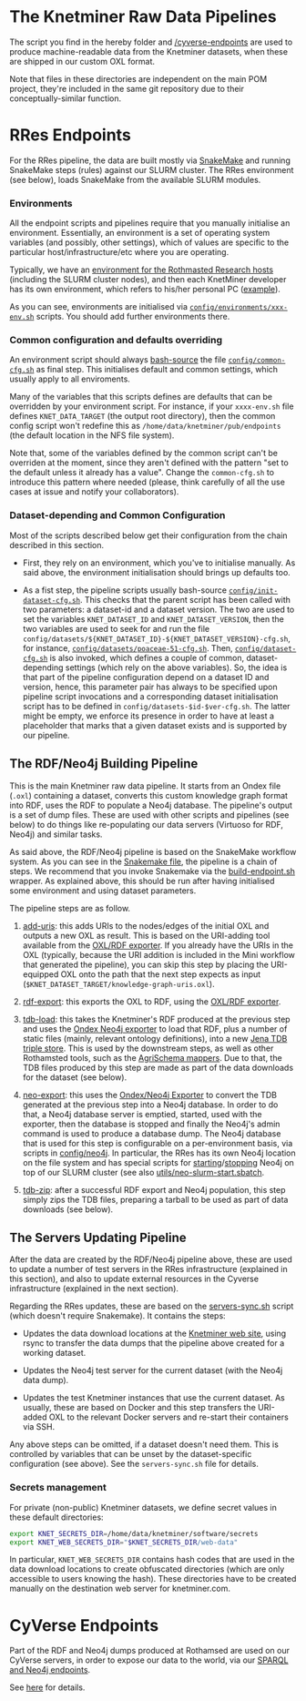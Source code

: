 # The Knetminer Raw Data Pipelines

The script you find in the hereby folder and [/cyverse-endpoints](../cyverse-endpoints) are used to
produce machine-readable data from the Knetminer datasets, when these are shipped in our custom
OXL format.  

Note that files in these directories are independent on the main POM project, they're included in the same
git repository due to their conceptually-similar function.


# RRes Endpoints 

For the RRes pipeline, the data are built mostly via [SnakeMake][10] and running SnakeMake steps (rules)
against our SLURM cluster. The RRes environment (see below), loads SnakeMake from the available SLURM modules.

[10]: https://snakemake.readthedocs.io/en/stable/getting_started/installation.html

### Environments

All the endpoint scripts and pipelines require that you manually initialise an environment.
Essentially, an environment is a set of operating system variables (and possibly, other settings), 
which of values are specific to the particular host/infrastructure/etc where you are operating.

Typically, we have an [environment for the Rothmasted Research hosts](config/environments/rres-env.sh) 
(including the SLURM cluster nodes), and then each KnetMiner developer has its own environment, which refers to 
his/her personal PC ([example](config/environments/brandizi-env.sh)).

As you can see, environments are initialised via [`config/environments/xxx-env.sh`](config/environments/) scripts.
You should add further environments there.

### Common configuration and defaults overriding  
An environment script should always [bash-source](https://linuxize.com/post/bash-source-command/) the 
file [`config/common-cfg.sh`](config/common-cfg.sh) as final step. This initialises default and common settings, 
which usually apply to all enviroments.  

Many of the variables that this scripts defines are defaults that can be overridden by your environment script.
For instance, if your `xxxx-env.sh` file defines `KNET_DATA_TARGET` (the output root directory), then the common
config script won't redefine this as `/home/data/knetminer/pub/endpoints` (the default location in the NFS file system).  

Note that, some of the variables defined by the common script can't be overriden at the moment, since they aren't defined
with the pattern "set to the default unless it already has a value". Change the `common-cfg.sh` to introduce this pattern
where needed (please, think carefully of all the use cases at issue and notify your collaborators).   

### Dataset-depending and Common Configuration

Most of the scripts described below get their configuration from the chain described in this section. 

* First, they rely on an environment, which you've to initialise manually. As said above, the environment initialisation
  should brings up defaults too.
  
* As a fist step, the pipeline scripts usually bash-source [`config/init-dataset-cfg.sh`](config/init-dataset-cfg.sh).
  This checks that the parent script has been called with two parameters: a dataset-id and a dataset version. 
  The two are used to set the variables `KNET_DATASET_ID` and `KNET_DATASET_VERSION`, then the two variables are used 
  to seek for and run the file `config/datasets/${KNET_DATASET_ID}-${KNET_DATASET_VERSION}-cfg.sh`, for instance, 
  [`config/datasets/poaceae-51-cfg.sh`](config/datasets/poaceae-51-cfg.sh). 
  Then, [`config/dataset-cfg.sh`](config/dataset-cfg.sh) is also invoked, which defines a couple of common, 
  dataset-depending settings (which rely on the above variables). So, the idea is that part of the pipeline configuration
  depend on a dataset ID and version, hence, this parameter pair has always to be specified upon pipeline script 
  invocations and a corresponding dataset initialisation script has to be defined in `config/datasets-$id-$ver-cfg.sh`.
  The latter might be empty, we enforce its presence in order to have at least a placeholder that marks that a given 
  dataset exists and is supported by our pipeline.
  
  
## The RDF/Neo4j Building Pipeline 

This is the main Knetminer raw data pipeline. It starts from an Ondex file (`.oxl`) containing a dataset, converts
this custom knowledge graph format into RDF, uses the RDF to populate a Neo4j database. The pipeline's output is a set
of dump files. These are used with other scripts and pipelines (see below) to do things like re-populating our
data servers (Virtuoso for RDF, Neo4j) and similar tasks.

As said above, the RDF/Neo4j pipeline is based on the SnakeMake workflow system. As you can see in the 
[Snakemake file](build-endpoint.snakefile), the pipeline is a chain of steps. We recommend that you invoke Snakemake
via the [build-endpoint.sh](build-endpoint.sh) wrapper. As explained above, this should be run after having initialised
some environment and using dataset parameters.

The pipeline steps are as follow.

1. [add-uris](endpoint-steps/add-uris.sh): this adds URIs to the nodes/edges of the initial OXL and outputs a new OXL
   as result. This is based on the URI-adding tool available from the [OXL/RDF exporter][10]. If you already have 
   the URIs in the OXL (typically, because the URI addition is included in the Mini workflow that generated the pipeline), 
   you can skip this step by placing the URI-equipped OXL onto the path that the next step expects as input 
   (`$KNET_DATASET_TARGET/knowledge-graph-uris.oxl`). 

1. [rdf-export](endpoint-steps/rdf-export.sh): this exports the OXL to RDF, using the [OXL/RDF exporter][10].

1. [tdb-load](endpoint-steps/tdb-load.sh): this takes the Knetminer's RDF produced at the previous step and uses the 
   [Ondex Neo4j exporter][20] to load that RDF, plus a number of static files (mainly, relevant ontology definitions), 
   into a new [Jena TDB triple store][22]. This is used by the downstream steps, as well as other Rothamsted tools, 
   such as the [AgriSchema mappers][24]. Due to that, the TDB files produced by this step are made as part of the 
   data downloads for the dataset (see below).

1. [neo-export](endpoint-steps/neo-export.sh): this uses the [Ondex/Neo4j Exporter][20] to convert the TDB generated at 
	 the previous step into a Neo4j database. In order to do that, a Neo4j database server is emptied, started, used with 
	 the exporter, then the database is stopped and finally the Neo4j's admin command is used to produce a database dump. 
   The Neo4j database that is used for this step is configurable on a per-environment basis, via scripts in 
   [config/neo4j](config/neo4j). In particular, the RRes has its own Neo4j location on the file system
   and has special scripts for [starting](config/neo4j/neo-start.sh)/[stopping](config/neo4j/neo-stop.sh) Neo4j on top 
   of our SLURM cluster (see also [utils/neo-slurm-start.sbatch](utils/neo-slurm-start.sbatch).  

1. [tdb-zip](endpoint-steps/tdb-zip.sh): after a successful RDF export and Neo4j population, this step simply zips 
   the TDB files, preparing a tarball to be used as part of data downloads (see below).
 
 
[10]: https://github.com/Rothamsted/knetbuilder/blob/master/ondex-knet-builder/modules/rdf-export-2/README.md 
[20]: https://github.com/Rothamsted/knetbuilder/tree/master/ondex-knet-builder/modules/neo4j-export
[22]: https://jena.apache.org/documentation/tdb/
[24]: https://github.com/Rothamsted/agri-schemas

## The Servers Updating Pipeline

After the data are created by the RDF/Neo4j pipeline above, these are used to update a number of test servers in the
RRes infrastructure (explained in this section), and also to update external resources in the Cyverse infrastructure
(explained in the next section).

Regarding the RRes updates, these are based on the [servers-sync.sh](servers-sync.sh) script (which doesn't require
Snakemake). It contains the steps:

* Updates the data download locations at the [Knetminer web site](https://knetminer.com/downloads/), using rsync to
  transfer the data dumps that the pipeline above created for a working dataset.
   
* Updates the Neo4j test server for the current dataset (with the Neo4j data dump).

* Updates the test Knetminer instances that use the current dataset. As usually, these are based on Docker and this 
  step transfers the URI-added OXL to the relevant Docker servers and re-start their containers via SSH.

Any above steps can be omitted, if a dataset doesn't need them. This is controlled by variables that can be unset
by the dataset-specific configuration (see above). See the `servers-sync.sh` file for details. 

### Secrets management

For private (non-public) Knetminer datasets, we define secret values in these default directories:

```bash
export KNET_SECRETS_DIR=/home/data/knetminer/software/secrets
export KNET_WEB_SECRETS_DIR="$KNET_SECRETS_DIR/web-data"
```

In particular, `KNET_WEB_SECRETS_DIR` contains hash codes that are used in the data download locations to create obfuscated
directories (which are only accessible to users knowing the hash). These directories have to be created manually on the
destination web server for knetminer.com.


# CyVerse Endpoints

Part of the RDF and Neo4j dumps produced at Rothamsed are used on our CyVerse servers, in order 
to expose our data to the world, via our [SPARQL and Neo4j endpoints][10].

[10]: https://knetminer.com/data

See [here](../cyverse-endpoints) for details.
